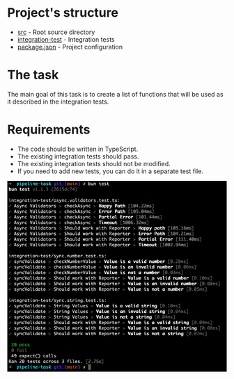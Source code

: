 # Project's structure
  - [src](src) - Root source directory
  - [integration-test](integration-test) - Integration tests
  - [package.json](package.json) - Project configuration

# The task
The main goal of this task is to create a list of functions that will be used as it described in the integration tests.

# Requirements
- The code should be written in TypeScript.
- The existing integration tests should pass.
- The existing integration tests should not be modified.
- If you need to add new tests, you can do it in a separate test file.

![proof](.assets/result.png)
